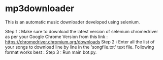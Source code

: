 # mp3downloader
This is an automatic music downloader developed using selenium.

Step 1 : Make sure to download the latest version of selenium chromedriver as per your Google Chrome Version from this link : https://chromedriver.chromium.org/downloads
Step 2 : Enter all the list of your songs to download line by line in the 'songfile.txt' text file. Following format works best : <name of song> <artist name>
Step 3 : Run main bot.py.

